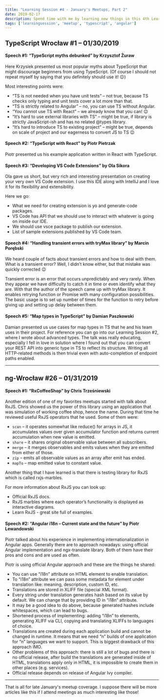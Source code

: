 ```yaml
---
title: "Learning Session #4 - January's Meetups, Part 2"
date: 2019-02-17
description: Spend time with me by learning new things in this 4th Learning Session!
tags: ['learningsession', 'meetup', 'typescript', 'angular']
---
```


## TypeScript Wrocław #1 – 01/30/2019

#### Speech #1: “TypeScript myths debunked” by Krzysztof Żuraw
Here Krzysiek presented us most popular myths about TypeScript that might discourage beginners from using TypeScript. (Of course I should not repeat myself by saying that you definitely should use it! 😉)

Most interesting points were:

- “TS is not needed when you have unit tests” – not true, because TS checks only typing and unit tests cover a lot more than that.
- “TS is strictly related to Angular” – no, you can use TS without Angular.
- “You cannot use TS with React” – we already know that you can! 😉
- “It’s hard to use external libraries with TS” – might be true, if library is strictly JavaScript-ish and has no related @types library.
- “It’s hard to introduce TS to existing project” – might be true, depends on scale of project and our eagerness to convert JS to TS 😉

#### Speech #2: “TypeScript with React” by Piotr Pietrzak

Piotr presented us his example application written in React with TypeScript.

#### Speech #3: “Developing VS Code Extensions” by Ola Sikora

Ola gave us short, but very rich and interesting presentation on creating your very own VS Code extension. I use this IDE along with IntelliJ and I love it for its flexibility and extensibility.

Here we go:

- What we need for creating extension is yo and generate-code packages.
- VS Code has API that we should use to interact with whatever is going on inside our IDE.
- We should use vsce package to publish our extension.
- List of sample extensions published by VS Code team.

#### Speech #4: “Handling transient errors with tryMax library” by Marcin Porębski

We heard couple of facts about transient errors and how to deal with them. What is a transient error? Well, I didn’t know either, but that mistake was quickly corrected 😉

Transient error is an error that occurs unpredictably and very rarely. When they appear we have difficulty to catch it in time or even identify what they are. With that the author of the speech came up with tryMax library. It enables retrying function or Promise with many configuration possibilities. The basic usage is to set up number of times for the function to retry before giving up and setting up delay between them.

#### Speech #5: “Map types in TypeScript” by Damian Paszkowski

Damian presented us use cases for map types in TS that he and his team uses in their project. For reference you can go into our Learning Session #2, where I wrote about advanced types. The talk was really educating, especially I fell in love in solution where I found out that you can convert your REST API into generic type in TS to reflect its structure. Writing all HTTP-related methods is then trivial even with auto-completion of endpoint paths enabled.

---

## ng-Wrocław #26 – 01/31/2019

#### Speech #1: “RxCoffeeShop” by Chris Trześniewski
Another edition of one of my favorites meetups started with talk about RxJS. Chris showed us the power of this library using an application that was simulation of working coffee shop, hence the name. During that time he reviewed useful RxJS operators that he used. Some of them were:

- `scan` – it operates somewhat like reduce() for arrays in JS, it accumulates values over given accumulator function and returns current accumulation when new value is emitted.
- `share` – it shares original observable value between all subscribers.
- `merge` – it merges observables and emits values when they are emitted from either of those.
- `zip` – emits all observable values as an array after emit has ended.
- `mapTo` – map emitted value to constant value.

Another thing that I have learned is that there is testing library for RxJS which is called rxjs-marbles.

For more information about RxJS you can look up:
- Official RxJS docs.
- RxJS marbles where each operator’s functionality is displayed as interactive diagrams.
- Learn RxJS - great site full of examples.

#### Speech #2: “Angular i18n – Current state and the future” by Piotr Lewandowski

Piotr talked about his experience in implementing internationalization in Angular apps. Generally there are to approach nowadays: using official Angular implementation and ngx-translate library. Both of them have their pros and cons and are used as often.

Piotr is using official Angular approach and these are the things he shared:

- You can use “i18n” attribute on HTML element to enable translation.
- To “i18n” attribute we can pass some metadata for element under translation like: meaning, description, custom ID, etc.
- Translations are stored in XLIFF file (special XML format).
- Every string under translation generates hash based on its value by default. We can change that by providing ID in “i18n” attribute.
- It may be a good idea to do above, because generated hashes include whitespaces, which can lead to bugs.
- Shortened process of implementing: adding “i18n” to elements, generating XLIFF via CLI, copying and translating XLIFFs to languages of choice.
- Translations are created during each application build and cannot be changed in runtime. It means that we need “n” builds of one application for “n” languages we want to support. This is biggest drawback of this approach IMO.
- Other problems of this approach: there is still a lot of bugs and there is no official release, after build the translations are generated inside of HTML, translations apply only in HTML, it is impossible to create them in other places (e.g. services).
- Official release depends on release of Angular Ivy compiler.

---

That is all for late January's meetup coverage. I suppose there will be more articles like this if I attend meetings as much interesting like those!
